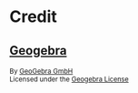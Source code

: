 # Credit

## [Geogebra][geogebra]

<sup>By [GeoGebra GmbH][geogebra-author]</sup>\
<sup>Licensed under the [Geogebra License][geogebra-license]</sup>

<!-- Link aliases -->

[geogebra]: https://github.com/geogebra/geogebra/tree/5.2.871.0
[geogebra-author]: https://github.com/geogebra
[geogebra-license]: https://www.geogebra.org/license
